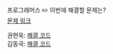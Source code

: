 프로그래머스
✏️ 이번에 해결할 문제는? <br>
[문제 링크](https://school.programmers.co.kr/learn/courses/30/lessons/43164)

권현욱: [해결 코드]() <br>
김동국: [해결 코드](https://github.com/catomat0/algorithm/blob/main/%ED%94%84%EB%A1%9C%EA%B7%B8%EB%9E%98%EB%A8%B8%EC%8A%A4/3/43164.%E2%80%85%EC%97%AC%ED%96%89%EA%B2%BD%EB%A1%9C/%EC%97%AC%ED%96%89%EA%B2%BD%EB%A1%9C.java) <br>
